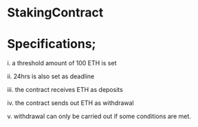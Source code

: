 # StakingContract


# Specifications;
i. a threshold amount of 100 ETH is set

ii. 24hrs is also set as deadline

iii. the contract receives ETH as deposits

iv. the contract sends out ETH as withdrawal

v. withdrawal can only be carried out if some conditions are met.
